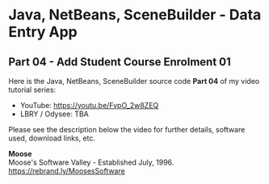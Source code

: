 # Java, NetBeans, SceneBuilder - Data Entry App
## Part 04 - Add Student Course Enrolment 01

Here is the Java, NetBeans, SceneBuilder source code
**Part 04** of my video tutorial series:
* YouTube: https://youtu.be/FvpO_2w8ZEQ
* LBRY / Odysee: TBA

Please see the description below the video for further details,
software used, download links, etc.

**Moose**
<br>Moose's Software Valley - Established July, 1996.
<br>https://rebrand.ly/MoosesSoftware
